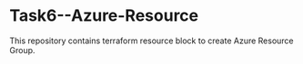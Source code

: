# Task6--Azure-Resource

This repository contains terraform resource block to create Azure Resource Group.
